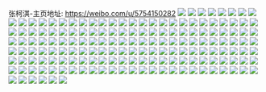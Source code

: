 张柯淇-主页地址: https://weibo.com/u/5754150282 
![](https://wx4.sinaimg.cn/mw2000/006hpPlwgy1h8rl3vwxpgj32c033z7wj.jpg) 
![](https://wx4.sinaimg.cn/mw2000/006hpPlwgy1h8rl41x42bj32c0303qv6.jpg) 
![](https://wx4.sinaimg.cn/mw2000/006hpPlwgy1h8rl48vzklj32c033zhdu.jpg) 
![](https://wx4.sinaimg.cn/mw2000/006hpPlwgy1h8rl3pac69j316o1kwkd9.jpg) 
![](https://wx4.sinaimg.cn/mw2000/006hpPlwgy1h6te0e5vfdj32as32ce83.jpg) 
![](https://wx4.sinaimg.cn/mw2000/006hpPlwgy1h6te03mcgoj32862yunpf.jpg) 
![](https://wx4.sinaimg.cn/mw2000/006hpPlwgy1h6tdxrxvzlj329l2xg4qr.jpg) 
![](https://wx4.sinaimg.cn/mw2000/006hpPlwgy1h6te0bkzgdj328c2z3qv9.jpg) 
![](https://wx4.sinaimg.cn/mw2000/006hpPlwgy1h5k4au58vyj30u011in3n.jpg) 
![](https://wx4.sinaimg.cn/mw2000/006hpPlwgy1h5k4b0a611j30u013sn4u.jpg) 
![](https://wx4.sinaimg.cn/mw2000/006hpPlwgy1h5k4ayjmmaj30u0148qaz.jpg) 
![](https://wx4.sinaimg.cn/mw2000/006hpPlwgy1h5k4azep9uj30u013ctfw.jpg) 
![](https://wx4.sinaimg.cn/mw2000/006hpPlwgy1h5k4av8kczj30u013wgv0.jpg) 
![](https://wx4.sinaimg.cn/mw2000/006hpPlwgy1h5k4axnj8zj30u0141anl.jpg) 
![](https://wx4.sinaimg.cn/mw2000/006hpPlwgy1h3b5dyvpspj32c031rnpf.jpg) 
![](https://wx4.sinaimg.cn/mw2000/006hpPlwgy1h3b5e0k9jfj32c032fhdv.jpg) 
![](https://wx4.sinaimg.cn/mw2000/006hpPlwgy1h314grq9tjj322h2rbkjl.jpg) 
![](https://wx4.sinaimg.cn/mw2000/006hpPlwgy1h314ggq509j32c02c0qv6.jpg) 
![](https://wx4.sinaimg.cn/mw2000/006hpPlwgy1h314gyjl74j32c0340e82.jpg) 
![](https://wx4.sinaimg.cn/mw2000/006hpPlwgy1h314gj2mtej32be32nx6p.jpg) 
![](https://wx4.sinaimg.cn/mw2000/006hpPlwgy1h314h0n1r4j32c02c0x6p.jpg) 
![](https://wx4.sinaimg.cn/mw2000/006hpPlwgy1h314goaw8kj32c0340u0x.jpg) 
![](https://wx4.sinaimg.cn/mw2000/006hpPlwgy1h314rdsoj6j32402tckjm.jpg) 
![](https://wx4.sinaimg.cn/mw2000/006hpPlwgy1h314rnfwwcj31my26m1ky.jpg) 
![](https://wx4.sinaimg.cn/mw2000/006hpPlwgy1h314rpam75j32c02c0u0x.jpg) 
![](https://wx4.sinaimg.cn/mw2000/006hpPlwgy1h314rutr07j32fw2887wi.jpg) 
![](https://wx4.sinaimg.cn/mw2000/006hpPlwgy1h2zy2inqgoj316o1kwqp5.jpg) 
![](https://wx4.sinaimg.cn/mw2000/006hpPlwgy1h2zy2lrfsgj32c0331qv7.jpg) 
![](https://wx4.sinaimg.cn/mw2000/006hpPlwgy1h2nbhumby9j30u013ztek.jpg) 
![](https://wx4.sinaimg.cn/mw2000/006hpPlwgy1h2nbhttb02j30u0140dod.jpg) 
![](https://wx4.sinaimg.cn/mw2000/006hpPlwgy1h2262me79fj30u0191gps.jpg) 
![](https://wx4.sinaimg.cn/mw2000/006hpPlwgy1h2262n1ciyj30u01910xl.jpg) 
![](https://wx4.sinaimg.cn/mw2000/006hpPlwgy1h2262nrc6aj30u0191q87.jpg) 
![](https://wx4.sinaimg.cn/mw2000/006hpPlwgy1h2262ohzwpj30u0191q5a.jpg) 
![](https://wx4.sinaimg.cn/mw2000/006hpPlwgy1h2262ptnjdj30u0191qd1.jpg) 
![](https://wx4.sinaimg.cn/mw2000/006hpPlwgy1h2262p47hvj30u0191ju7.jpg) 
![](https://wx4.sinaimg.cn/mw2000/006hpPlwgy1h2262loenrj30u0191tca.jpg) 
![](https://wx4.sinaimg.cn/mw2000/006hpPlwgy1h2262qbx2pj31900u0n0k.jpg) 
![](https://wx4.sinaimg.cn/mw2000/006hpPlwgy1h229xvdztyj30u0191dii.jpg) 
![](https://wx4.sinaimg.cn/mw2000/006hpPlwgy1h14jsl6gnwj316o1kw4nc.jpg) 
![](https://wx4.sinaimg.cn/mw2000/006hpPlwgy1h14k4pjruvj32c0340kjs.jpg) 
![](https://wx4.sinaimg.cn/mw2000/006hpPlwgy1h14k4rdoqej32c033z7wi.jpg) 
![](https://wx4.sinaimg.cn/mw2000/006hpPlwgy1h14ipobpktj32an2we4qr.jpg) 
![](https://wx4.sinaimg.cn/mw2000/006hpPlwgy1h14iplqzrnj31j221sx6q.jpg) 
![](https://wx4.sinaimg.cn/mw2000/006hpPlwgy1h14k435s8tj32c0340hdu.jpg) 
![](https://wx4.sinaimg.cn/mw2000/006hpPlwgy1h0z032bba9j30u00wcad6.jpg) 
![](https://wx4.sinaimg.cn/mw2000/006hpPlwgy1h0z037h1zfj30u0140dlh.jpg) 
![](https://wx4.sinaimg.cn/mw2000/006hpPlwgy1h0z030hg1nj30u014mjyd.jpg) 
![](https://wx4.sinaimg.cn/mw2000/006hpPlwgy1h0z038e7jmj30u00u0af9.jpg) 
![](https://wx4.sinaimg.cn/mw2000/006hpPlwly1h0njlbo1ewj31sg2dse82.jpg) 
![](https://wx4.sinaimg.cn/mw2000/006hpPlwly1h0njldxi78j32c02c0b29.jpg) 
![](https://wx4.sinaimg.cn/mw2000/006hpPlwly1h0njley84uj31d61tf7wh.jpg) 
![](https://wx4.sinaimg.cn/mw2000/006hpPlwgy1gzfdql06w1j32c0340x6q.jpg) 
![](https://wx4.sinaimg.cn/mw2000/006hpPlwgy1gzfdqo7nbgj32bz2yh4qs.jpg) 
![](https://wx4.sinaimg.cn/mw2000/006hpPlwgy1gzfdv7bajaj329f2one82.jpg) 
![](https://wx4.sinaimg.cn/mw2000/006hpPlwgy1gzfdvertnvj329i2oahdu.jpg) 
![](https://wx4.sinaimg.cn/mw2000/006hpPlwgy1gx9p4qk0jij32a3339u0x.jpg) 
![](https://wx4.sinaimg.cn/mw2000/006hpPlwgy1gx9p5couf1j31401407jf.jpg) 
![](https://wx4.sinaimg.cn/mw2000/006hpPlwgy1gx9p545gbaj32ax33qnpd.jpg) 
![](https://wx4.sinaimg.cn/mw2000/006hpPlwgy1gx9p5izlo3j32c02wau0x.jpg) 
![](https://wx4.sinaimg.cn/mw2000/006hpPlwgy1gx9p4t8iloj32802aie82.jpg) 
![](https://wx4.sinaimg.cn/mw2000/006hpPlwgy1gx9p5b75bmj313h1c1k96.jpg) 
![](https://wx4.sinaimg.cn/mw2000/006hpPlwgy1gx9p521hz9j32bi3221kz.jpg) 
![](https://wx4.sinaimg.cn/mw2000/006hpPlwgy1gx9p5dju0nj3140140ndm.jpg) 
![](https://wx4.sinaimg.cn/mw2000/006hpPlwgy1gx9p66tou6j32an2zp4qs.jpg) 
![](https://wx4.sinaimg.cn/mw2000/006hpPlwgy1gx9p5f4parj327129u7wi.jpg) 
![](https://wx4.sinaimg.cn/mw2000/006hpPlwgy1gx9p4v7fpnj31wr1wrnpd.jpg) 
![](https://wx4.sinaimg.cn/mw2000/006hpPlwgy1gx9p5h07ovj328b2canpd.jpg) 
![](https://wx4.sinaimg.cn/mw2000/006hpPlwgy1gx9p5a4h6uj31401hc7j3.jpg) 
![](https://wx4.sinaimg.cn/mw2000/006hpPlwgy1gvyqx6xyz8j31l72ml7wj.jpg) 
![](https://wx4.sinaimg.cn/mw2000/006hpPlwgy1gvyqwwo2y2j31kn2u47wj.jpg) 
![](https://wx4.sinaimg.cn/mw2000/006hpPlwgy1gvyqz0wp47j31sg2dshdu.jpg) 
![](https://wx4.sinaimg.cn/mw2000/006hpPlwgy1gvyr1agr86j31hc2lk1ky.jpg) 
![](https://wx4.sinaimg.cn/mw2000/006hpPlwgy1gv966iu3dwj60u010eaip02.jpg) 
![](https://wx4.sinaimg.cn/mw2000/006hpPlwgy1gv9666g1efj60u00u0ten02.jpg) 
![](https://wx4.sinaimg.cn/mw2000/006hpPlwgy1gv9660wbxnj60u00yl7as02.jpg) 
![](https://wx4.sinaimg.cn/mw2000/006hpPlwgy1gv96860l2ij60u013xjxk02.jpg) 
![](https://wx4.sinaimg.cn/mw2000/006hpPlwgy1gv9665ru3yj60u00u0qab02.jpg) 
![](https://wx4.sinaimg.cn/mw2000/006hpPlwgy1gv9660836dj60u00w2wlb02.jpg) 
![](https://wx4.sinaimg.cn/mw2000/006hpPlwgy1gv9663qfxrj60u014012302.jpg) 
![](https://wx4.sinaimg.cn/mw2000/006hpPlwgy1gv966300xij60u00u0dj802.jpg) 
![](https://wx4.sinaimg.cn/mw2000/006hpPlwgy1gv966537kmj60u0140k2d02.jpg) 
![](https://wx4.sinaimg.cn/mw2000/006hpPlwgy1gv9661l60lj60u01417ca02.jpg) 
![](https://wx4.sinaimg.cn/mw2000/006hpPlwgy1gv9662ehr7j60u00u0jx202.jpg) 
![](https://wx4.sinaimg.cn/mw2000/006hpPlwgy1gv9664bpquj60u01400z002.jpg) 
![](https://wx4.sinaimg.cn/mw2000/006hpPlwgy1gudyiou4aaj60u01400z302.jpg) 
![](https://wx4.sinaimg.cn/mw2000/006hpPlwgy1gudyio75p7j60u011w7an02.jpg) 
![](https://wx4.sinaimg.cn/mw2000/006hpPlwgy1gttewjckm3j33402c07wj.jpg) 
![](https://wx4.sinaimg.cn/mw2000/006hpPlwgy1gttev24loqj32922927wj.jpg) 
![](https://wx4.sinaimg.cn/mw2000/006hpPlwgy1gttev4o6vwj320f29iu0y.jpg) 
![](https://wx4.sinaimg.cn/mw2000/006hpPlwgy1gtteveub16j32c03404qr.jpg) 
![](https://wx4.sinaimg.cn/mw2000/006hpPlwgy1gttewdlefvj32c03404qr.jpg) 
![](https://wx4.sinaimg.cn/mw2000/006hpPlwgy1gttev99p12j32c02c0u0x.jpg) 
![](https://wx4.sinaimg.cn/mw2000/006hpPlwgy1gtteviszptj328u2u5hdv.jpg) 
![](https://wx4.sinaimg.cn/mw2000/006hpPlwgy1gttevcf7u2j32c02c0b2b.jpg) 
![](https://wx4.sinaimg.cn/mw2000/006hpPlwgy1gttevl47xbj32c0340b2c.jpg) 
![](https://wx4.sinaimg.cn/mw2000/006hpPlwgy1gttevrrsm1j32ds1scb2b.jpg) 
![](https://wx4.sinaimg.cn/mw2000/006hpPlwgy1gttev7znc2j32c02bzkjn.jpg) 
![](https://wx4.sinaimg.cn/mw2000/006hpPlwgy1gttew9tllaj32c0340u0z.jpg) 
![](https://wx4.sinaimg.cn/mw2000/006hpPlwgy1gtteupamufj32c0340qv7.jpg) 
![](https://wx4.sinaimg.cn/mw2000/006hpPlwgy1gttewf38o8j31sc2dse82.jpg) 
![](https://wx4.sinaimg.cn/mw2000/006hpPlwgy1gttevxvt97j32712ohkjm.jpg) 
![](https://wx4.sinaimg.cn/mw2000/006hpPlwgy1gst5pepyihj30u0142k65.jpg) 
![](https://wx4.sinaimg.cn/mw2000/006hpPlwgy1gst5pf60xxj30u013ok5a.jpg) 
![](https://wx4.sinaimg.cn/mw2000/006hpPlwgy1gst5pfllbrj30u012u4ff.jpg) 
![](https://wx4.sinaimg.cn/mw2000/006hpPlwgy1gst5pg1ri7j30u00y614l.jpg) 
![](https://wx4.sinaimg.cn/mw2000/006hpPlwgy1gseigyb3xij30u0136gxa.jpg) 
![](https://wx4.sinaimg.cn/mw2000/006hpPlwgy1gse7u31snjj30u013x47m.jpg) 
![](https://wx4.sinaimg.cn/mw2000/006hpPlwgy1gse7u0nw1cj30u013uamn.jpg) 
![](https://wx4.sinaimg.cn/mw2000/006hpPlwgy1gseigzgzjnj30u01404c9.jpg) 
![](https://wx4.sinaimg.cn/mw2000/006hpPlwgy1gse7u1wxjoj30u013ptjd.jpg) 
![](https://wx4.sinaimg.cn/mw2000/006hpPlwgy1gse7u4jnp1j60u014ndq802.jpg) 
![](https://wx4.sinaimg.cn/mw2000/006hpPlwgy1graovs8fjgj32bw2q0kjm.jpg) 
![](https://wx4.sinaimg.cn/mw2000/006hpPlwgy1graovps431j329q29q4qu.jpg) 
![](https://wx4.sinaimg.cn/mw2000/006hpPlwgy1graovh6a6bj31pa2f5u12.jpg) 
![](https://wx4.sinaimg.cn/mw2000/006hpPlwgy1graov43cedj32482tonpo.jpg) 
![](https://wx4.sinaimg.cn/mw2000/006hpPlwgy1graovcuk6dj62c0340qvk02.jpg) 
![](https://wx4.sinaimg.cn/mw2000/006hpPlwgy1graous0ivdj326e2hrkjm.jpg) 
![](https://wx4.sinaimg.cn/mw2000/006hpPlwgy1graouxml5xj32c02q4u11.jpg) 
![](https://wx4.sinaimg.cn/mw2000/006hpPlwgy1graovmdsvgj62bm2btnph02.jpg) 
![](https://wx4.sinaimg.cn/mw2000/006hpPlwgy1graovjn1mpj32bf2zw7wj.jpg) 
![](https://wx4.sinaimg.cn/mw2000/006hpPlwgy1gq5dr5iprkj32c0340hei.jpg) 
![](https://wx4.sinaimg.cn/mw2000/006hpPlwgy1gq4dqn1excj329k2r0b2p.jpg) 
![](https://wx4.sinaimg.cn/mw2000/006hpPlwgy1gq4dqj60mnj32a42i4qv9.jpg) 
![](https://wx4.sinaimg.cn/mw2000/006hpPlwgy1gph62bc0ekj334033ynpe.jpg) 
![](https://wx4.sinaimg.cn/mw2000/006hpPlwgy1gph62dfi6hj33402c0x6p.jpg) 
![](https://wx4.sinaimg.cn/mw2000/006hpPlwgy1gph62fifh4j30rs335qv5.jpg) 
![](https://wx4.sinaimg.cn/mw2000/006hpPlwgy1gph62gcgugj30rs1qik5c.jpg) 
![](https://wx4.sinaimg.cn/mw2000/006hpPlwgy1gph62isz1sj30rs5c8e82.jpg) 
![](https://wx4.sinaimg.cn/mw2000/006hpPlwgy1gph62kqc8uj33402c0u0x.jpg) 
![](https://wx4.sinaimg.cn/mw2000/006hpPlwgy1gp9ws51beej329h30n4qr.jpg) 
![](https://wx4.sinaimg.cn/mw2000/006hpPlwgy1gp9wsck122j32c03401kz.jpg) 
![](https://wx4.sinaimg.cn/mw2000/006hpPlwgy1gp9ws8uud7j32b833px6q.jpg) 
![](https://wx4.sinaimg.cn/mw2000/006hpPlwgy1gp9wrlzasej32c03401l9.jpg) 
![](https://wx4.sinaimg.cn/mw2000/006hpPlwgy1gp9ws10b40j326o2wwe8e.jpg) 
![](https://wx4.sinaimg.cn/mw2000/006hpPlwgy1gp9wsr9wyhj32c0340kjw.jpg) 
![](https://wx4.sinaimg.cn/mw2000/006hpPlwgy1gp9wrb44fgj32962v67wm.jpg) 
![](https://wx4.sinaimg.cn/mw2000/006hpPlwgy1gp9wr4i1dfj32762xkkjm.jpg) 
![](https://wx4.sinaimg.cn/mw2000/006hpPlwgy1gp9wsgnvpbj325d2xxnpe.jpg) 
![](https://wx4.sinaimg.cn/mw2000/006hpPlwly1gp37csqtztj323u35su0x.jpg) 
![](https://wx4.sinaimg.cn/mw2000/006hpPlwly1gp37cp6xjbj3207340kjm.jpg) 
![](https://wx4.sinaimg.cn/mw2000/006hpPlwly1gp37cklum4j335s23uu0z.jpg) 
![](https://wx4.sinaimg.cn/mw2000/006hpPlwly1gl9bcqvhdej30rs4vbu0y.jpg) 
![](https://wx4.sinaimg.cn/mw2000/006hpPlwly1gl9bdes7prj30rs2lk1kx.jpg) 
![](https://wx4.sinaimg.cn/mw2000/006hpPlwly1gl9c6oyetfj30rs3spkjl.jpg) 
![](https://wx4.sinaimg.cn/mw2000/006hpPlwly1gl9bd8ec8vj30rs2ejnpd.jpg) 
![](https://wx4.sinaimg.cn/mw2000/006hpPlwly1gl9bd2q7u8j30rs334hdt.jpg) 
![](https://wx4.sinaimg.cn/mw2000/006hpPlwly1gl9bdyl9zvj30rs1jtdv9.jpg) 
![](https://wx4.sinaimg.cn/mw2000/006hpPlwly1gj7qeh3knaj31oa27vkjl.jpg) 
![](https://wx4.sinaimg.cn/mw2000/006hpPlwly1gi6d2ifo36j31s02dcnpd.jpg) 
![](https://wx4.sinaimg.cn/mw2000/006hpPlwly1gi6d2kweu5j31o2283hdt.jpg) 
![](https://wx4.sinaimg.cn/mw2000/006hpPlwly1gi6d2hmqr0j31s02dcqv5.jpg) 
![](https://wx4.sinaimg.cn/mw2000/006hpPlwly1gi6d2k63cxj31lq2421kx.jpg) 
![](https://wx4.sinaimg.cn/mw2000/006hpPlwly1gi6d2loz2ij31s02dcqv5.jpg) 
![](https://wx4.sinaimg.cn/mw2000/006hpPlwly1gi6d2jggngj31o62887wh.jpg) 
![](https://wx4.sinaimg.cn/mw2000/006hpPlwly1gg4ofhlyoej30u0134doc.jpg) 
![](https://wx4.sinaimg.cn/mw2000/006hpPlwly1gg4of37mw9j324720khdt.jpg) 
![](https://wx4.sinaimg.cn/mw2000/006hpPlwly1gg4of78l69j32c02c0hdv.jpg) 
![](https://wx4.sinaimg.cn/mw2000/006hpPlwly1gg4of9dmu1j321k202hdt.jpg) 
![](https://wx4.sinaimg.cn/mw2000/006hpPlwly1gg4ofgsi0hj320g1pah6i.jpg) 
![](https://wx4.sinaimg.cn/mw2000/006hpPlwly1gg4ofczh0ej32c02c0qv6.jpg) 
![](https://wx4.sinaimg.cn/mw2000/006hpPlwly1gg4offqc24j31se1xd1kx.jpg) 
![](https://wx4.sinaimg.cn/mw2000/006hpPlwly1gg4ofee1k6j31ue1x9qtm.jpg) 
![](https://wx4.sinaimg.cn/mw2000/006hpPlwly1gg4ofjf1uxj31sc2afnpd.jpg) 
